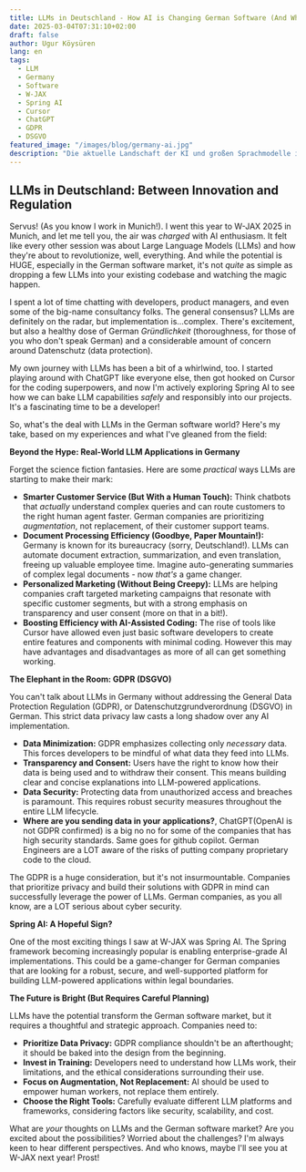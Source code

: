 ```yaml
---
title: LLMs in Deutschland - How AI is Changing German Software (And Why You Should Care)
date: 2025-03-04T07:31:10+02:00
draft: false
author: Ugur Köysüren
lang: en
tags: 
  - LLM
  - Germany
  - Software
  - W-JAX
  - Spring AI
  - Cursor
  - ChatGPT
  - GDPR
  - DSGVO
featured_image: "/images/blog/germany-ai.jpg"
description: "Die aktuelle Landschaft der KI und großen Sprachmodelle in Deutschland - Herausforderungen und Chancen für Unternehmen."
---
```


## LLMs in Deutschland: Between Innovation and Regulation

Servus! (As you know I work in Munich!). I went this year to W-JAX 2025 in Munich, and let me tell you, the air was *charged* with AI enthusiasm. It felt like every other session was about Large Language Models (LLMs) and how they're about to revolutionize, well, everything. And while the potential is HUGE, especially in the German software market, it's not *quite* as simple as dropping a few LLMs into your existing codebase and watching the magic happen.

I spent a lot of time chatting with developers, product managers, and even some of the big-name consultancy folks. The general consensus? LLMs are definitely on the radar, but implementation is...complex. There's excitement, but also a healthy dose of German *Gründlichkeit* (thoroughness, for those of you who don't speak German) and a considerable amount of concern around Datenschutz (data protection).

My own journey with LLMs has been a bit of a whirlwind, too. I started playing around with ChatGPT like everyone else, then got hooked on Cursor for the coding superpowers, and now I'm actively exploring Spring AI to see how we can bake LLM capabilities *safely* and responsibly into our projects. It's a fascinating time to be a developer!

So, what's the deal with LLMs in the German software world? Here's my take, based on my experiences and what I've gleaned from the field:

**Beyond the Hype: Real-World LLM Applications in Germany**

Forget the science fiction fantasies. Here are some *practical* ways LLMs are starting to make their mark:

*   **Smarter Customer Service (But With a Human Touch):** Think chatbots that *actually* understand complex queries and can route customers to the right human agent faster. German companies are prioritizing *augmentation*, not replacement, of their customer support teams.
*   **Document Processing Efficiency (Goodbye, Paper Mountain!):** Germany is known for its bureaucracy (sorry, Deutschland!). LLMs can automate document extraction, summarization, and even translation, freeing up valuable employee time. Imagine auto-generating summaries of complex legal documents - now *that's* a game changer.
*   **Personalized Marketing (Without Being Creepy):** LLMs are helping companies craft targeted marketing campaigns that resonate with specific customer segments, but with a strong emphasis on transparency and user consent (more on that in a bit!).
*   **Boosting Efficiency with AI-Assisted Coding:** The rise of tools like Cursor have allowed even just basic software developers to create entire features and components with minimal coding. However this may have advantages and disadvantages as more of all can get something working.

**The Elephant in the Room: GDPR (DSGVO)**

You can't talk about LLMs in Germany without addressing the General Data Protection Regulation (GDPR), or Datenschutzgrundverordnung (DSGVO) in German. This strict data privacy law casts a long shadow over any AI implementation.

*   **Data Minimization:** GDPR emphasizes collecting only *necessary* data. This forces developers to be mindful of what data they feed into LLMs.
*   **Transparency and Consent:** Users have the right to know how their data is being used and to withdraw their consent. This means building clear and concise explanations into LLM-powered applications.
*   **Data Security:** Protecting data from unauthorized access and breaches is paramount. This requires robust security measures throughout the entire LLM lifecycle.
*   **Where are you sending data in your applications?**, ChatGPT(OpenAI is not GDPR confirmed) is a big no no for some of the companies that has high security standards. Same goes for github copilot. German Engineers are a LOT aware of the risks of putting company proprietary code to the cloud.

The GDPR is a huge consideration, but it's not insurmountable. Companies that prioritize privacy and build their solutions with GDPR in mind can successfully leverage the power of LLMs. German companies, as you all know, are a LOT serious about cyber security.

**Spring AI: A Hopeful Sign?**

One of the most exciting things I saw at W-JAX was Spring AI. The Spring framework becoming increasingly popular is enabling enterprise-grade AI implementations. This could be a game-changer for German companies that are looking for a robust, secure, and well-supported platform for building LLM-powered applications within legal boundaries.

**The Future is Bright (But Requires Careful Planning)**

LLMs have the potential transform the German software market, but it requires a thoughtful and strategic approach. Companies need to:

*   **Prioritize Data Privacy:** GDPR compliance shouldn't be an afterthought; it should be baked into the design from the beginning.
*   **Invest in Training:** Developers need to understand how LLMs work, their limitations, and the ethical considerations surrounding their use.
*   **Focus on Augmentation, Not Replacement:** AI should be used to empower human workers, not replace them entirely.
*   **Choose the Right Tools:** Carefully evaluate different LLM platforms and frameworks, considering factors like security, scalability, and cost.

What are *your* thoughts on LLMs and the German software market? Are you excited about the possibilities? Worried about the challenges? I'm always keen to hear different perspectives. And who knows, maybe I'll see you at W-JAX next year! Prost!
